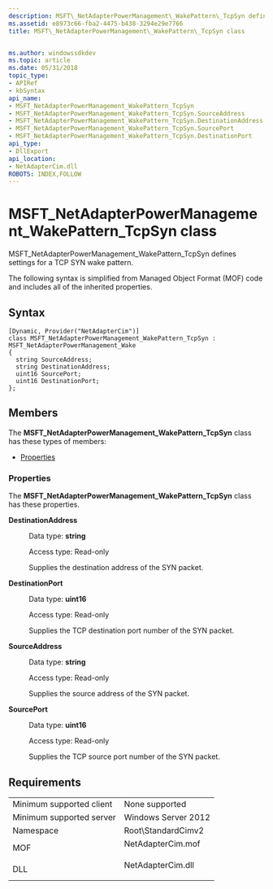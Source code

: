 ```yaml
---
description: MSFT\_NetAdapterPowerManagement\_WakePattern\_TcpSyn defines settings for a TCP SYN wake pattern.
ms.assetid: e8973c66-fba2-4475-b438-3294e29e7766
title: MSFT\_NetAdapterPowerManagement\_WakePattern\_TcpSyn class


ms.author: windowssdkdev
ms.topic: article
ms.date: 05/31/2018
topic_type: 
- APIRef
- kbSyntax
api_name: 
- MSFT_NetAdapterPowerManagement_WakePattern_TcpSyn
- MSFT_NetAdapterPowerManagement_WakePattern_TcpSyn.SourceAddress
- MSFT_NetAdapterPowerManagement_WakePattern_TcpSyn.DestinationAddress
- MSFT_NetAdapterPowerManagement_WakePattern_TcpSyn.SourcePort
- MSFT_NetAdapterPowerManagement_WakePattern_TcpSyn.DestinationPort
api_type: 
- DllExport
api_location: 
- NetAdapterCim.dll
ROBOTS: INDEX,FOLLOW
---
```


# MSFT\_NetAdapterPowerManagement\_WakePattern\_TcpSyn class

MSFT\_NetAdapterPowerManagement\_WakePattern\_TcpSyn defines settings for a TCP SYN wake pattern.

The following syntax is simplified from Managed Object Format (MOF) code and includes all of the inherited properties.

## Syntax

``` syntax
[Dynamic, Provider("NetAdapterCim")]
class MSFT_NetAdapterPowerManagement_WakePattern_TcpSyn : MSFT_NetAdapterPowerManagement_Wake
{
  string SourceAddress;
  string DestinationAddress;
  uint16 SourcePort;
  uint16 DestinationPort;
};
```

## Members

The **MSFT\_NetAdapterPowerManagement\_WakePattern\_TcpSyn** class has these types of members:

-   [Properties](#properties)

### Properties

The **MSFT\_NetAdapterPowerManagement\_WakePattern\_TcpSyn** class has these properties.

<dl> <dt>

**DestinationAddress**
</dt> <dd> <dl> <dt>

Data type: **string**
</dt> <dt>

Access type: Read-only
</dt> </dl>

Supplies the destination address of the SYN packet.

</dd> <dt>

**DestinationPort**
</dt> <dd> <dl> <dt>

Data type: **uint16**
</dt> <dt>

Access type: Read-only
</dt> </dl>

Supplies the TCP destination port number of the SYN packet.

</dd> <dt>

**SourceAddress**
</dt> <dd> <dl> <dt>

Data type: **string**
</dt> <dt>

Access type: Read-only
</dt> </dl>

Supplies the source address of the SYN packet.

</dd> <dt>

**SourcePort**
</dt> <dd> <dl> <dt>

Data type: **uint16**
</dt> <dt>

Access type: Read-only
</dt> </dl>

Supplies the TCP source port number of the SYN packet.

</dd> </dl>

## Requirements



|                                     |                                                                                              |
|-------------------------------------|----------------------------------------------------------------------------------------------|
| Minimum supported client<br/> | None supported<br/>                                                                    |
| Minimum supported server<br/> | Windows Server 2012<br/>                                                               |
| Namespace<br/>                | Root\\StandardCimv2<br/>                                                               |
| MOF<br/>                      | <dl> <dt>NetAdapterCim.mof</dt> </dl> |
| DLL<br/>                      | <dl> <dt>NetAdapterCim.dll</dt> </dl> |



 

 




